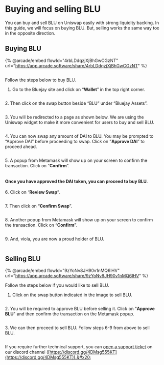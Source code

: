 # Buying and selling BLU

You can buy and sell BLU on Uniswap easily with strong liquidity backing. In this guide, we will focus on buying BLU. But, selling works the same way too in the opposite direction.

## Buying BLU

{% @arcade/embed flowId="4rbLDdqzjXjBhGwCGzNT" url="https://app.arcade.software/share/4rbLDdqzjXjBhGwCGzNT" %}

##

Follow the steps below to buy BLU.

1. Go to the Bluejay site and click on “**Wallet**” in the top right corner.

<figure><img src="../.gitbook/assets/SCR-20221025-htq (2).png" alt=""><figcaption></figcaption></figure>

2\. Then click on the swap button beside “BLU” under “Bluejay Assets”.

<figure><img src="../.gitbook/assets/SCR-20221025-hv6.png" alt=""><figcaption></figcaption></figure>

3\. You will be redirected to a page as shown below. We are using the Uniswap widget to make it more convenient for users to buy and sell BLU.

<figure><img src="../.gitbook/assets/SCR-20221025-hyi.png" alt=""><figcaption></figcaption></figure>

4\. You can now swap any amount of DAI to BLU. You may be prompted to “Approve DAI” before proceeding to swap. Click on “**Approve DAI**” to proceed ahead.

<figure><img src="../.gitbook/assets/SCR-20221025-i0x.png" alt=""><figcaption></figcaption></figure>

5\. A popup from Metamask will show up on your screen to confirm the transaction. Click on “**Confirm**”.

<figure><img src="../.gitbook/assets/ApproveDAIUniswap.png" alt=""><figcaption></figcaption></figure>

#### Once you have approved the DAI token, you can proceed to buy BLU.

6\. Click on “**Review Swap**”.

<figure><img src="../.gitbook/assets/SCR-20221025-i3x.png" alt=""><figcaption></figcaption></figure>

7\. Then click on “**Confirm Swap**”.

<figure><img src="../.gitbook/assets/SCR-20221025-i59.png" alt=""><figcaption></figcaption></figure>

8\. Another popup from Metamask will show up on your screen to confirm the transaction. Click on “**Confirm**”.

<figure><img src="../.gitbook/assets/confirmswap.png" alt=""><figcaption></figcaption></figure>

9\. And, viola, you are now a proud holder of BLU.

<figure><img src="../.gitbook/assets/SCR-20221025-i84.png" alt=""><figcaption></figcaption></figure>

## Selling BLU

{% @arcade/embed flowId="9zYoNv8JH90v1nMQ6lHV" url="https://app.arcade.software/share/9zYoNv8JH90v1nMQ6lHV" %}

Follow the steps below if you would like to sell BLU.

1. Click on the swap button indicated in the image to sell BLU.

<figure><img src="../.gitbook/assets/SCR-20221025-ib0.png" alt=""><figcaption></figcaption></figure>

2\. You will be required to approve BLU before selling it. Click on "**Approve BLU**" and then confirm the transaction on the Metamask popup.

<figure><img src="../.gitbook/assets/SCR-20221025-ifk.png" alt=""><figcaption></figcaption></figure>

3\. We can then proceed to sell BLU. Follow steps 6-9 from above to sell BLU.

<figure><img src="../.gitbook/assets/SCR-20221025-ih0.png" alt=""><figcaption></figcaption></figure>



If you require further technical support, you can [open a support ticket](broken-reference) on our discord channel ([https://discord.gg/4DMsg555KT](https://discord.gg/4DMsg555KT)).&#x20;
